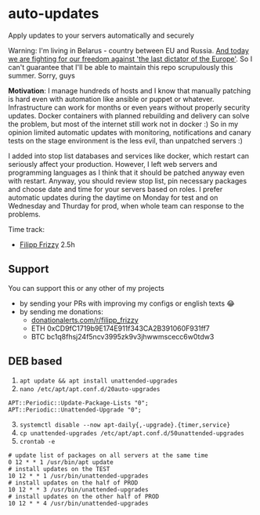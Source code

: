 # auto-updates
Apply updates to your servers automatically and securely

Warning: I'm living in Belarus - country between EU and Russia. [And today we are fighting for our freedom against 'the last dictator of the Europe'](https://www.euronews.com/2020/06/25/belarus-is-no-longer-scared-of-lukashenko-europe-s-last-dictator-will-fall-view).
So I can't guarantee that I'll be able to maintain this repo scrupulously this summer. Sorry, guys

**Motivation**: I manage hundreds of hosts and I know that manually patching is hard even with automation like ansible or puppet or whatever. Infrastructure can work for months or even years without properly security updates. Docker containers with planned rebuilding and delivery can solve the problem, but most of the internet still work not in docker :) So in my opinion limited automatic updates with monitoring, notifications and canary tests on the stage environment is the less evil, than unpatched servers :)

I added into stop list databases and services like docker, which restart can seriously affect your production. However, I left web servers and programming languages as I think that it should be patched anyway even with restart. Anyway, you should review stop list, pin necessary packages and choose date and time for your servers based on roles. I prefer automatic updates during the daytime on Monday for test and on Wednesday and Thurday for prod, when whole team can response to the problems.

Time track:
- [Filipp Frizzy](https://github.com/Friz-zy/) 2.5h

## Support

You can support this or any other of my projects
* by sending your PRs with improving my configs or english texts 😂
* by sending me donations:
  - [donationalerts.com/r/filipp_frizzy](https://www.donationalerts.com/r/filipp_frizzy)
  - ETH 0xCD9fC1719b9E174E911f343CA2B391060F931ff7
  - BTC bc1q8fhsj24f5ncv3995zk9v3jhwwmscecc6w0tdw3

## DEB based

1. `apt update && apt install unattended-upgrades`
2. `nano /etc/apt/apt.conf.d/20auto-upgrades`
```
APT::Periodic::Update-Package-Lists "0";
APT::Periodic::Unattended-Upgrade "0";
```
3. `systemctl disable --now apt-daily{,-upgrade}.{timer,service}`
4. `cp unattended-upgrades /etc/apt/apt.conf.d/50unattended-upgrades`
5. `crontab -e`
```
# update list of packages on all servers at the same time
0 12 * * 1 /usr/bin/apt update
# install updates on the TEST
10 12 * * 1 /usr/bin/unattended-upgrades
# install updates on the half of PROD
10 12 * * 3 /usr/bin/unattended-upgrades
# install updates on the other half of PROD
10 12 * * 4 /usr/bin/unattended-upgrades
```
